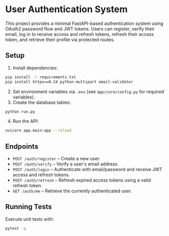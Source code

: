 # User Authentication System

This project provides a minimal FastAPI-based authentication system using OAuth2 password flow and JWT tokens. Users can register, verify their email, log in to receive access and refresh tokens, refresh their access token, and retrieve their profile via protected routes.

## Setup
1. Install dependencies:
```bash
pip install -r requirements.txt
pip install httpx==0.24 python-multipart email-validator
```
2. Set environment variables via `.env` (see `app/core/config.py` for required variables).
3. Create the database tables:
```bash
python run.py
```
4. Run the API:
```bash
uvicorn app.main:app --reload
```

## Endpoints
- `POST /auth/register` – Create a new user.
- `POST /auth/verify` – Verify a user's email address.
- `POST /auth/login` – Authenticate with email/password and receive JWT access and refresh tokens.
- `POST /auth/refresh` – Refresh expired access tokens using a valid refresh token.
- `GET /auth/me` – Retrieve the currently authenticated user.

## Running Tests
Execute unit tests with:
```bash
pytest -q
```
